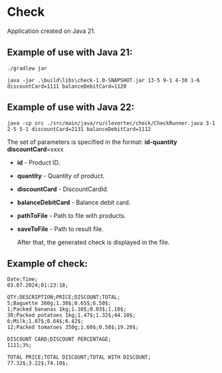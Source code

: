 # Check  
Application created on Java 21.  


## Example of use with Java 21:
```shell
./gradlew jar
```

```shell
java -jar .\build\libs\check-1.0-SNAPSHOT.jar 13-5 9-1 4-30 1-6 discountCard=1111 balanceDebitCard=1120
```
## Example of use with Java 22:

```shell
java -cp src ./src/main/java/ru/clevertec/check/CheckRunner.java 3-1 2-5 5-1 discountCard=2131 balanceDebitCard=1112
```

The set of parameters is specified in the format: __id-quantity__   __discountCard__=xxxx
- __id__ - Product ID.  
- __quantity__ - Quantity of product.    
- __discountCard__ - DiscountCardId.
- __balanceDebitCard__ - Balance debit card.
- __pathToFile__ - Path to file with products.
- __saveToFile__ - Path to result file.

  After that, the generated check is displayed in the file.  

## Example of check:
```text
Date;Time;
03.07.2024;01:23:18;

QTY;DESCRIPTION;PRICE;DISCOUNT;TOTAL;
5;Baguette 360g;1.30$;0.65$;6.50$;
1;Packed bananas 1kg;1.10$;0.03$;1.10$;
30;Packed potatoes 1kg;1.47$;1.32$;44.10$;
6;Milk;1.07$;0.64$;6.42$;
12;Packed tomatoes 350g;1.60$;0.58$;19.20$;

DISCOUNT CARD;DISCOUNT PERCENTAGE;
1111;3%;

TOTAL PRICE;TOTAL DISCOUNT;TOTAL WITH DISCOUNT;
77.32$;3.22$;74.10$;
```